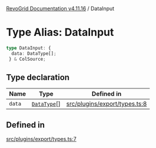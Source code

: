 [RevoGrid Documentation v4.11.16](README.md) / DataInput

# Type Alias: DataInput

```ts
type DataInput: {
  data: DataType[];
 } & ColSource;
```

## Type declaration

| Name | Type | Defined in |
| ------ | ------ | ------ |
| `data` | [`DataType`](TypeAlias.DataType.md)[] | [src/plugins/export/types.ts:8](https://github.com/revolist/revogrid/blob/763c92aaba8e74029a3eccde1c674251aae1a42c/src/plugins/export/types.ts#L8) |

## Defined in

[src/plugins/export/types.ts:7](https://github.com/revolist/revogrid/blob/763c92aaba8e74029a3eccde1c674251aae1a42c/src/plugins/export/types.ts#L7)
